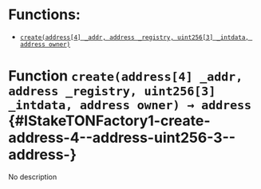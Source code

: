 # Functions:

- [`create(address[4] _addr, address _registry, uint256[3] _intdata, address owner)`](#IStakeTONFactory1-create-address-4--address-uint256-3--address-)

# Function `create(address[4] _addr, address _registry, uint256[3] _intdata, address owner) → address` {#IStakeTONFactory1-create-address-4--address-uint256-3--address-}

No description
